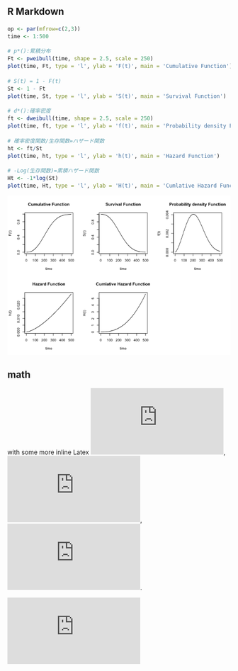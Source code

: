 
## R Markdown

``` r
op <- par(mfrow=c(2,3))
time <- 1:500

# p*():累積分布
Ft <- pweibull(time, shape = 2.5, scale = 250)
plot(time, Ft, type = 'l', ylab = 'F(t)', main = 'Cumulative Function')

# S(t) = 1 - F(t)
St <- 1 - Ft
plot(time, St, type = 'l', ylab = 'S(t)', main = 'Survival Function')

# d*():確率密度
ft <- dweibull(time, shape = 2.5, scale = 250)
plot(time, ft, type = 'l', ylab = 'f(t)', main = 'Probability density Function')

# 確率密度関数/生存関数=ハザード関数
ht <- ft/St
plot(time, ht, type = 'l', ylab = 'h(t)', main = 'Hazard Function')

# -Log(生存関数)=累積ハザード関数
Ht <- -1*log(St)
plot(time, Ht, type = 'l', ylab = 'H(t)', main = 'Cumlative Hazard Function')
```

![](test_files/figure-gfm/cars-1.png)<!-- -->

## math

with some more inline Latex
![\\gamma](https://latex.codecogs.com/png.latex?%5Cgamma "\gamma"),
![\\lambda](https://latex.codecogs.com/png.latex?%5Clambda "\lambda"),
![\\theta](https://latex.codecogs.com/png.latex?%5Ctheta "\theta").

![
  \\frac{\\partial f}{\\partial y},
  \\frac{\\partial^2 f}{\\partial^2 y},
  \\frac{\\partial}{\\partial x} \\left(\\frac{\\partial z}{\\partial y}\\right)
](https://latex.codecogs.com/png.latex?%0A%20%20%5Cfrac%7B%5Cpartial%20f%7D%7B%5Cpartial%20y%7D%2C%0A%20%20%5Cfrac%7B%5Cpartial%5E2%20f%7D%7B%5Cpartial%5E2%20y%7D%2C%0A%20%20%5Cfrac%7B%5Cpartial%7D%7B%5Cpartial%20x%7D%20%5Cleft%28%5Cfrac%7B%5Cpartial%20z%7D%7B%5Cpartial%20y%7D%5Cright%29%0A "
  \frac{\partial f}{\partial y},
  \frac{\partial^2 f}{\partial^2 y},
  \frac{\partial}{\partial x} \left(\frac{\partial z}{\partial y}\right)
")
